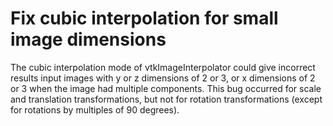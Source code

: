 # Fix cubic interpolation for small image dimensions

The cubic interpolation mode of vtkImageInterpolator could give
incorrect results input images with y or z dimensions of 2 or 3,
or x dimensions of 2 or 3 when the image had multiple components.
This bug occurred for scale and translation transformations, but
not for rotation transformations (except for rotations by multiples
of 90 degrees).
